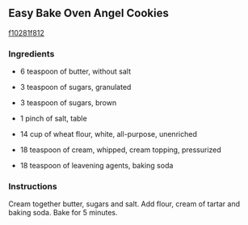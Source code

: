 ## Easy Bake Oven Angel Cookies

[f10281f812](http://www.food.com/recipe/easy-bake-oven-angel-cookies-84122)

### Ingredients

 - 6 teaspoon of butter, without salt

 - 3 teaspoon of sugars, granulated

 - 3 teaspoon of sugars, brown

 - 1 pinch of salt, table

 - 14 cup of wheat flour, white, all-purpose, unenriched

 - 18 teaspoon of cream, whipped, cream topping, pressurized

 - 18 teaspoon of leavening agents, baking soda

### Instructions

Cream together butter, sugars and salt. Add flour, cream of tartar and baking soda. Bake for 5 minutes.